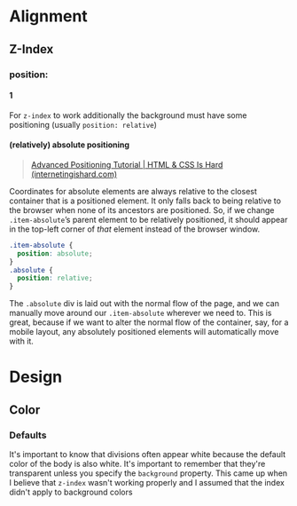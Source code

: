 # Alignment

## Z-Index

### position:

#### 1
For `z-index` to work additionally the background must have some positioning (usually `position: relative`)

#### (relatively) absolute positioning

> [Advanced Positioning Tutorial | HTML & CSS Is Hard (internetingishard.com)](https://www.internetingishard.com/html-and-css/advanced-positioning/)

Coordinates for absolute elements are always relative to the closest container that is a positioned element. It only falls back to being relative to the browser when none of its ancestors are positioned. So, if we change `.item-absolute`’s parent element to be relatively positioned, it should appear in the top-left corner of _that_ element instead of the browser window.

```css
.item-absolute {
  position: absolute;
}
.absolute {
  position: relative;
}
```

The `.absolute` div is laid out with the normal flow of the page, and we can manually move around our `.item-absolute` wherever we need to. This is great, because if we want to alter the normal flow of the container, say, for a mobile layout, any absolutely positioned elements will automatically move with it.

# Design

## Color

### Defaults

It's important to know that divisions often appear white because the default color of the body is also white. It's important to remember that they're transparent unless you specify the `background` property.
This came up when I believe that `z-index` wasn't working properly and I assumed that the index didn't apply to background colors